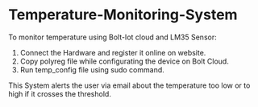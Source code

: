 # Temperature-Monitoring-System
To monitor temperature using Bolt-Iot cloud and LM35 Sensor:
1. Connect the Hardware and register it online on website.
2. Copy polyreg file while configurating the device on Bolt Cloud.
3. Run temp_config file using sudo command.

This System alerts the user via email about the temperature too low or to high if it crosses the threshold.
